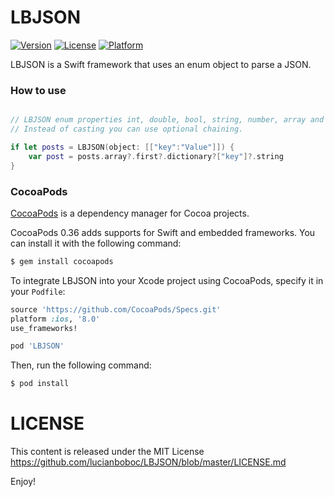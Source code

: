 LBJSON
=======

[![Version](https://img.shields.io/cocoapods/v/LBJSON.svg?style=flat)](http://cocoapods.org/pods/LBJSON)
[![License](https://img.shields.io/cocoapods/l/LBJSON.svg?style=flat)](http://cocoapods.org/pods/LBJSON)
[![Platform](https://img.shields.io/cocoapods/p/LBJSON.svg?style=flat)](http://cocoapods.org/pods/LBJSON)

 
LBJSON is a Swift framework that uses an enum object to parse a JSON.
 
### How to use



```swift

// LBJSON enum properties int, double, bool, string, number, array and dictionary returns the associated values or nil
// Instead of casting you can use optional chaining.

if let posts = LBJSON(object: [["key":"Value"]]) {
    var post = posts.array?.first?.dictionary?["key"]?.string
}
``` 
 
###  
 
### CocoaPods

[CocoaPods](http://cocoapods.org) is a dependency manager for Cocoa projects.

CocoaPods 0.36 adds supports for Swift and embedded frameworks. You can install it with the following command:

```bash
$ gem install cocoapods
```

To integrate LBJSON into your Xcode project using CocoaPods, specify it in your `Podfile`:

```ruby
source 'https://github.com/CocoaPods/Specs.git'
platform :ios, '8.0'
use_frameworks!

pod 'LBJSON'
```

Then, run the following command:

```bash
$ pod install
``` 
 
 
LICENSE
=======

This content is released under the MIT License https://github.com/lucianboboc/LBJSON/blob/master/LICENSE.md
 

Enjoy!
